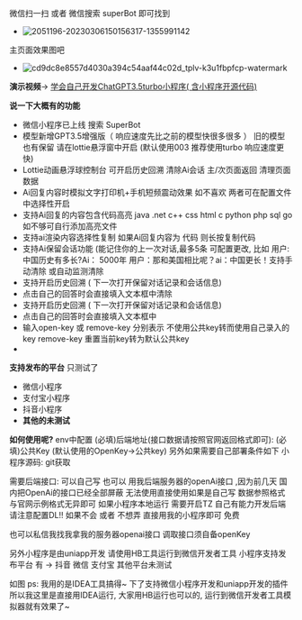 微信扫一扫 或者 微信搜索 superBot 即可找到

-   ![2051196-20230306150156317-1355991142](https://user-images.githubusercontent.com/87460202/223465436-75f4f2d6-c7f4-4a58-bbaf-1fc8d3698fae.jpg)


主页面效果图吧
-   ![cd9dc8e8557d4030a394c54aaf44c02d_tplv-k3u1fbpfcp-watermark](https://user-images.githubusercontent.com/87460202/223465439-e57a8955-ac17-4614-aba0-dae92328258f.png)


**演示视频**-> [学会自己开发ChatGPT3.5turbo小程序( 含小程序开源代码)](https://www.bilibili.com/video/BV1kD4y1M7C4/?spm_id_from=333.999.0.0&vd_source=247eccf88822f409670040957c2f29a9)


**说一下大概有的功能**
-   微信小程序已上线 搜索 SuperBot
-   模型新增GPT3.5增强版（ 响应速度先比之前的模型快很多很多 ） 旧的模型也有保留 请在lottie悬浮窗中开启 (默认使用003 推荐使用turbo 响应速度更快)
-   Lottie动画悬浮球控制台 可开启历史回溯 清除Ai会话 主/次页面返回 清理页面数据
-   Ai回复内容时模拟文字打印机+手机短频震动效果 如不喜欢 两者可在配置文件中选择性开启
-   支持Ai回复的内容包含代码高亮 java .net c++ css html c python php sql go 如不够可自行添加高亮文件
-   支持ai渲染内容选择性复制 如果Ai回复内容为 代码 则长按复制代码
-   支持Ai保留会话功能 (能记住你的上一次对话,最多5条 可配置更改, 比如 用户: 中国历史有多长?Ai： 5000年 用户：那和美国相比呢？ai：中国更长！支持手动清除 或自动监测清除
-   支持开启历史回溯 ( 下一次打开保留对话记录和会话信息)
-   点击自己的回答时会直接填入文本框中清除
-   支持开启历史回溯 ( 下一次打开保留对话记录和会话信息)
-   点击自己的回答时会直接填入文本框中
-   输入open-key 或 remove-key 分别表示 不使用公共key转而使用自己录入的key remove-key 重置当前key转为默认公共key
-   
**支持发布的平台**
只测试了 
-   微信小程序
-   支付宝小程序
-   抖音小程序 
-   **其他的未测试**
 
**如何使用呢?**
env中配置
(必填)后端地址(接口数据请按照官网返回格式即可): 
(必填)公共Key (默认使用的OpenKey->公共key)
另外如果需要自己部署条件如下
小程序源码:
git获取

需要后端接口:
可以自己写 也可以 用我后端服务器的openAi接口 ,因为前几天 国内把OpenAi的接口已经全部屏蔽 无法使用直接使用如果是自己写 数据参照格式与官网示例格式无异即可
如果小程序本地运行 需要开启TZ
自己有能力开发后端 请注意配置DL!!
如果不会 或者 不想弄 直接用我的小程序即可 免费

也可以私信我找我拿我的服务器openai接口 调取接口须自备openKey

另外小程序是由uniapp开发 请使用HB工具运行到微信开发者工具
小程序支持发布平台 有 -> 抖音 微信 支付宝 其他平台未测试


如图
ps: 我用的是IDEA工具搞得~ 下了支持微信小程序开发和uniapp开发的插件 所以我这里是直接用IDEA运行, 大家用HB运行也可以的, 运行到微信开发者工具模拟器就有效果了~
